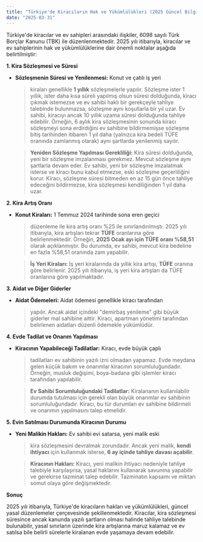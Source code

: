 ```yaml
---
title: "Türkiye'de Kiracıların Hak ve Yükümlülükleri (2025 Güncel Bilgiler)"
date: "2025-03-31"
---
```


Türkiye\'de kiracılar ve ev sahipleri arasındaki ilişkiler, 6098 sayılı
Türk Borçlar Kanunu (TBK) ile düzenlenmektedir. 2025 yılı itibarıyla,
kiracılar ve ev sahiplerinin hak ve yükümlülüklerine dair önemli
noktalar aşağıda belirtilmiştir:

**1. Kira Sözleşmesi ve Süresi**

-   **Sözleşmenin Süresi ve Yenilenmesi:** Konut ve çatılı iş yeri
    > kiraları genellikle **1 yıllık** sözleşmelerle yapılır. Sözleşme
    > ister 1 yıllık, ister daha kısa süreli yapılmış olsun süresi
    > dolduğunda, kiracı çıkmak istemezse ve ev sahibi haklı bir
    > gerekçeyle tahliye talebinde bulunmazsa, sözleşme aynı koşullarla
    > bir yıl uzar. Ev sahibi, kiracıyı ancak 10 yıllık uzama süresi
    > dolduğunda tahliye edebilir. Örneğin, 6 aylık kira sözleşmesinin
    > sonunda kiracı sözleşmeyi sona erdirdiğini ev sahibine
    > bildirmemişse sözleşme bitiş tarihinden itibaren 1 yıl daha
    > (yalnızca kira bedeli TÜFE oranında zamlanmış olarak) aynı
    > şartlarda yenilenmiş sayılır.

    > **Yeniden Sözleşme Yapılması Gerekliliği:** Kira süresi
    > dolduğunda, yeni bir sözleşme imzalanması gerekmez. Mevcut
    > sözleşme aynı şartlarla devam eder. Ev sahibi, yeni bir sözleşme
    > imzalatmak isterse ve kiracı bunu kabul etmezse, eski sözleşme
    > geçerliliğini korur. Kiracı, sözleşme süresi bitmeden en az 15 gün
    > önce tahliye edeceğini bildirmezse, kira sözleşmesi kendiliğinden
    > 1 yıl daha uzar.

**2. Kira Artış Oranı**

-   **Konut Kiraları:** 1 Temmuz 2024 tarihinde sona eren geçici
    > düzenleme ile kira artış oranı %25 ile sınırlandırılmıştı. 2025
    > yılı itibarıyla, kira artışları tekrar **TÜFE** oranlarına göre
    > belirlenmektedir. Örneğin, **2025 Ocak ayı için TÜFE oranı
    > %58,51** olarak açıklanmıştır. Bu durumda, ev sahibi, mevcut kira
    > bedeline en fazla %58,51 oranında zam yapabilir.

    > **İş Yeri Kiraları:** İş yeri kiralarında da yıllık kira artışı,
    > **TÜFE** oranına göre belirlenir. 2025 yılı itibarıyla, iş yeri
    > kira artışları da TÜFE oranlarına göre yapılmaktadır.

**3. Aidat ve Diğer Giderler**

-   **Aidat Ödemeleri:** Aidat ödemesi genellikle kiracı tarafından
    > yapılır. Ancak aidat içindeki \"demirbaş yenileme\" gibi büyük
    > giderler mal sahibine aittir. Kiracı, apartman yönetimi tarafından
    > belirlenen aidatları düzenli ödemekle yükümlüdür.

**4. Evde Tadilat ve Onarım Yapılması**

-   **Kiracının Yapabileceği Tadilatlar:** Kiracı, evde büyük çaplı
    > tadilatları ev sahibinin yazılı izni olmadan yapamaz. Evde meydana
    > gelen küçük bakım ve onarımlar kiracının sorumluluğundadır.
    > Örneğin, musluk değişimi, boya-badana gibi işlemler kiracı
    > tarafından yapılabilir.

    > **Ev Sahibi Sorumluluğundaki Tadilatlar:** Kiralananın
    > kullanılabilir durumda tutulması için gerekli olan büyük onarımlar
    > ev sahibinin sorumluluğundadır. Kiracı, bu tür durumları ev
    > sahibine bildirmeli ve onarımın yapılmasını talep etmelidir.

**5. Evin Satılması Durumunda Kiracının Durumu**

-   **Yeni Malikin Hakları:** Ev sahibi evi satarsa, yeni malik eski
    > kira sözleşmesini devralmak zorundadır. Ancak yeni malik, **kendi
    > ihtiyacı** için kullanmak isterse, **6 ay içinde tahliye davası
    > açabilir**.

    > **Kiracının Hakları:** Kiracı, yeni malikin ihtiyacı nedeniyle
    > tahliye talebiyle karşılaşırsa, yasal haklarını kullanarak savunma
    > yapabilir ve gerekirse tazminat talep edebilir. Tazminatın kapsamı
    > ve miktarı somut olaya göre değişmektedir.

**Sonuç**

2025 yılı itibarıyla, Türkiye\'de kiracıların hakları ve yükümlülükleri,
güncel yasal düzenlemeler çerçevesinde şekillenmektedir. Kiracılar, kira
sözleşmesi süresince ancak kanunda yazılı şartların olması halinde
tahliye talebinde bulunabilir, yasal sınırların üzerinde kira
artışlarına maruz kalamaz ve ev satılsa bile belirli sürelerle kiralanan
evde yaşamaya devam edebilir.
